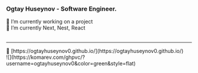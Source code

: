 ### Ogtay Huseynov - Software Engineer.
🔭 I’m currently working on a project <br/>
🌱 I’m currently Next, Nest, React  <br/>
<br/>
<hr/>
&#x1F517; [https://ogtayhuseynov0.github.io/](https://ogtayhuseynov0.github.io/) <br/>
![](https://komarev.com/ghpvc/?username=ogtayhuseynov0&color=green&style=flat)


<!-- [![My Github stats](https://github-readme-stats-1.ogtayhuseynov0.vercel.app/api?username=ogtayhuseynov0&count_private=true&theme=dark&show_icons=true&hide=stars&layout=compact)](https://github.com/ogtayhuseynov0/)
[![Top Langs](https://github-readme-stats-1.ogtayhuseynov0.vercel.app/api/top-langs/?username=ogtayhuseynov0&theme=dark&layout=compact)](https://github.com/ogtayhuseynov0)

**ogtayhuseynov0/ogtayhuseynov0** is a ✨ _special_ ✨ repository because its `README.md` (this file) appears on your GitHub profile.

Here are some ideas to get you started:

- 👯 I’m looking to collaborate on ...
- 🤔 I’m looking for help with ...
- 💬 Ask me about ...
- 📫 How to reach me: ...
- 😄 Pronouns: ...
- ⚡ Fun fact: ...
-->
